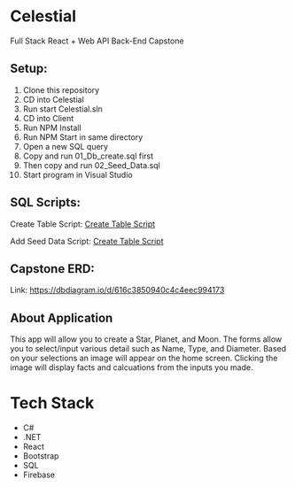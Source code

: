 # Celestial

Full Stack React + Web API Back-End Capstone

## Setup:

1. Clone this repository
2. CD into Celestial
3. Run start Celestial.sln
4. CD into Client
5. Run NPM Install
6. Run NPM Start in same directory
7. Open a new SQL query
8. Copy and run 01_Db_create.sql first
9. Then copy and run 02_Seed_Data.sql
10. Start program in Visual Studio

## SQL Scripts:

Create Table Script: [Create Table Script](https://github.com/dparsley1203/Celestial/blob/main/SQL/01_Db_create.sql)

Add Seed Data Script: [Create Table Script](https://github.com/dparsley1203/Celestial/blob/main/SQL/02_Seed_Data.sql)

## Capstone ERD:

Link: https://dbdiagram.io/d/616c3850940c4c4eec994173

## About Application

This app will allow you to create a Star, Planet, and Moon. The forms allow you to select/input various detail such as Name, Type, and Diameter.
Based on your selections an image will appear on the home screen. Clicking the image will display facts and calcuations from the inputs you made.

# Tech Stack

-   C#
-   .NET
-   React
-   Bootstrap
-   SQL
-   Firebase
